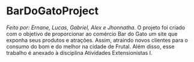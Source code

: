 # BarDoGatoProject
*Feito por: Ernane, Lucas, Gabriel, Alex e Jhonnatha.*
O projeto foi criado com o objetivo de proporcionar ao comércio Bar do Gato um site que exponha seus produtos e atrações. Assim, atraindo novos clientes para o consumo do bom e do melhor na cidade de Frutal.
Além disso, esse trabalho é anexado à disciplina Atividades Extensionistas I.
